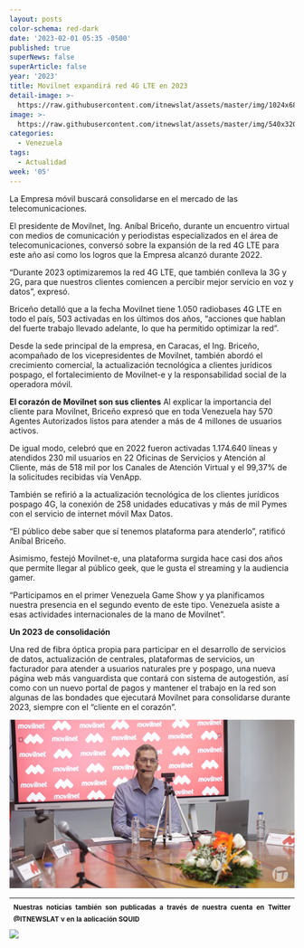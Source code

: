 ```yaml
---
layout: posts
color-schema: red-dark
date: '2023-02-01 05:35 -0500'
published: true
superNews: false
superArticle: false
year: '2023'
title: Movilnet expandirá red 4G LTE en 2023
detail-image: >-
  https://raw.githubusercontent.com/itnewslat/assets/master/img/1024x680/movilnet-presan-g.jpg
image: >-
  https://raw.githubusercontent.com/itnewslat/assets/master/img/540x320/movilnet-presan-p.jpg
categories:
  - Venezuela
tags:
  - Actualidad
week: '05'
---
```

La Empresa móvil buscará consolidarse en el mercado de las telecomunicaciones.

El presidente de Movilnet, Ing. Aníbal Briceño, durante un encuentro virtual con medios de comunicación y periodistas especializados en el área de telecomunicaciones, conversó sobre la expansión de la red 4G LTE para este año así como los logros que la Empresa alcanzó durante 2022. 

“Durante 2023 optimizaremos la red 4G LTE, que también conlleva la 3G y 2G, para que nuestros clientes comiencen a percibir mejor servicio en voz y datos”, expresó.

Briceño detalló que a la fecha Movilnet tiene 1.050 radiobases 4G LTE en todo el país, 503 activadas en los últimos dos años, “acciones que hablan del fuerte trabajo llevado adelante, lo que ha permitido optimizar la red”.

Desde la sede principal de la empresa, en Caracas, el Ing. Briceño, acompañado de los vicepresidentes de Movilnet, también abordó el crecimiento comercial, la actualización tecnológica a clientes jurídicos pospago, el fortalecimiento de Movilnet-e y la responsabilidad social de la operadora móvil. 

**El corazón de Movilnet son sus clientes**
Al explicar la importancia del cliente para Movilnet, Briceño expresó que en toda Venezuela hay 570 Agentes Autorizados listos para atender a más de 4 millones de usuarios activos.

De igual modo, celebró que en 2022 fueron activadas 1.174.640 líneas y atendidos 230 mil usuarios en 22 Oficinas de Servicios y Atención al Cliente, más de 518 mil por los Canales de Atención Virtual y el 99,37% de la solicitudes recibidas vía VenApp.

También se refirió a la actualización tecnológica de los clientes jurídicos pospago 4G, la conexión de 258 unidades educativas y más de mil Pymes con el servicio de internet móvil Max Datos.

“El público debe saber que sí tenemos plataforma para atenderlo”, ratificó Aníbal Briceño.

Asimismo, festejó Movilnet-e, una plataforma surgida hace casi dos años que permite llegar al público geek, que le gusta el streaming y la audiencia gamer.

“Participamos en el primer Venezuela Game Show y ya planificamos nuestra presencia en el segundo evento de este tipo. Venezuela asiste a esas actividades internacionales de la mano de Movilnet”.

**Un 2023 de consolidación**

Una red de fibra óptica propia para participar en el desarrollo de servicios de datos, actualización de centrales, plataformas de servicios, un facturador para atender a usuarios naturales pre y pospago, una nueva página web más vanguardista que contará con sistema de autogestión, así como con un nuevo portal de pagos y mantener el trabajo en la red son algunas de las bondades que ejecutará Movilnet para consolidarse durante 2023, siempre con el “cliente en el corazón”.

![](https://raw.githubusercontent.com/itnewslat/assets/master/img/540x320/movilnet-presan-p.jpg)

<table style="height: 42px;" width="569">
<tbody>
<tr>
<td style="text-align: justify;"><sub><strong>Nuestras noticias también son publicadas a través de nuestra cuenta en Twitter <a href="https://twitter.com/itnewslat?lang=es">@ITNEWSLAT</a> y en la aplicación <a href="https://squidapp.co/en/">SQUID</a></strong></sub></td>
</tr>
</tbody>
</table>

<img src="https://tracker.metricool.com/c3po.jpg?hash=56f88a41e39ab42c063cc51676587a04"/>